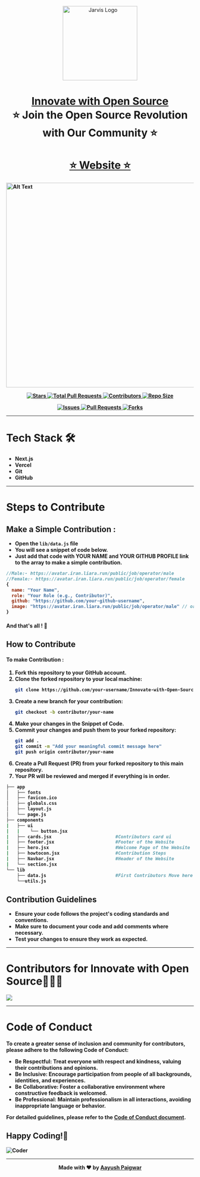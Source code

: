 <p align="center"><img src="https://hacktoberfest.com/_next/static/media/logo-hacktoberfest-11--footer.cc639da3.svg" alt="Jarvis Logo" width="auto" height="200"></p>


<h1 align="center" style="border-bottom: none">
    <b>
        <a href="https://innovate-with-open-soucre.vercel.app/">Innovate with Open Source</a><br>
    </b>
    ⭐️  Join the Open Source Revolution with Our Community ⭐️ <br>
</h1>

<h1 align="center" style="border-bottom: none">
    <b>
        <a href="https://innovate-with-opensource.netlify.app/">⭐️ Website ⭐️</a><br>     
</h1>
<img src="https://github.com/jarvis-ghrce/Innovate-with-Open-Soucre/blob/main/readme-assets/website.gif" width="1920" height="550" alt="Alt Text">


<p align="center">
    <a href="https://github.com/AayushPaigwar/Innovate-with-Open-Soucre/stargazers">
        <img src="https://img.shields.io/github/stars/AayushPaigwar/Innovate-with-Open-Soucre?style=social" alt="Stars">
    </a>
    <a href="https://github.com/AayushPaigwar/Innovate-with-Open-Soucre/pulls">
        <img src="https://img.shields.io/badge/Total%20PRs-91-brightgreen" alt="Total Pull Requests">
    </a>
    <a href="https://github.com/AayushPaigwar/Innovate-with-Open-Soucre/graphs/contributors">
        <img src="https://img.shields.io/github/contributors/AayushPaigwar/Innovate-with-Open-Soucre" alt="Contributors">
    </a>
    <a href="https://github.com/AayushPaigwar/Innovate-with-Open-Soucre">
        <img src="https://img.shields.io/github/repo-size/AayushPaigwar/Innovate-with-Open-Soucre" alt="Repo Size">
    </a>
</p>

<p align="center">
 <a href="https://github.com/AayushPaigwar/Innovate-with-Open-Soucre/issues">
        <img src="https://img.shields.io/github/issues/AayushPaigwar/Innovate-with-Open-Soucre" alt="Issues">
    </a>
    <a href="https://github.com/AayushPaigwar/Innovate-with-Open-Soucre/pulls">
        <img src="https://img.shields.io/github/issues-pr/AayushPaigwar/Innovate-with-Open-Soucre" alt="Pull Requests">
    </a>
     <a href="https://github.com/AayushPaigwar/Innovate-with-Open-Soucre/network/members">
        <img src="https://img.shields.io/github/forks/AayushPaigwar/Innovate-with-Open-Soucre" alt="Forks">
    </a>
    </p>

---

# Tech Stack 🛠️
- **Next.js**
- **Vercel**
- **Git**
- **GitHub**

---



# Steps to Contribute
## Make a Simple Contribution :

- Open the `lib/data.js` file
- You will see a snippet of code below.
- Just add that code with YOUR NAME and YOUR GITHUB PROFILE link to the array to make a simple contribution.

```javascript
//Male:- https://avatar.iran.liara.run/public/job/operator/male
//Female:- https://avatar.iran.liara.run/public/job/operator/female
{
  name: "Your Name",
  role: "Your Role (e.g., Contributor)",
  github: "https://github.com/your-github-username",
  image: "https://avatar.iran.liara.run/public/job/operator/male" // or your image URL
}
```
#### And that's all ! 🚀

## How to Contribute

#### To make Contribution :
1. Fork this repository to your GitHub account.
2. Clone the forked repository to your local machine:
   ```bash
   git clone https://github.com/your-username/Innovate-with-Open-Source.git
   ```
3. Create a new branch for your contribution:
   ```bash
   git checkout -b contributor/your-name
   ```
4. Make your changes in the Snippet of Code.
5. Commit your changes and push them to your forked repository:
   ```bash
   git add .
   git commit -m "Add your meaningful commit message here"
   git push origin contributor/your-name
   ```
6. Create a Pull Request (PR) from your forked repository to this main repository.
7. Your PR will be reviewed and merged if everything is in order.

```bash
├── app
│   ├── fonts
│   ├── favicon.ico
│   ├── globals.css
│   ├── layout.js
│   └── page.js
├── components
|   ├── ui
|   |    └── button.jsx
|   ├── cards.jsx                        #Contributors card ui
|   ├── footer.jsx                       #Footer of the Website
|   ├── hero.jsx                         #Welcome Page of the Website
|   ├── howtocon.jsx                     #Contribution Steps
|   ├── Navbar.jsx                       #Header of the Website
|   └── section.jsx
└── lib
    ├── data.js                          #First Contributors Move here 👋🏻
    └──utils.js
```

## Contribution Guidelines

- Ensure your code follows the project's coding standards and conventions.
- Make sure to document your code and add comments where necessary.
- Test your changes to ensure they work as expected.

---

# Contributors for **Innovate with Open Source**🧑🏻‍💻
<a href="https://github.com/jarvis-ghrce/Innovate-with-Open-Soucre/graphs/contributors">
  <img src="https://contrib.rocks/image?repo=jarvis-ghrce/Innovate-with-Open-Soucre" />
</a>

---

# Code of Conduct

To create a greater sense of inclusion and community for contributors, please adhere to the following Code of Conduct:

- **Be Respectful**: Treat everyone with respect and kindness, valuing their contributions and opinions.
- **Be Inclusive**: Encourage participation from people of all backgrounds, identities, and experiences.
- **Be Collaborative**: Foster a collaborative environment where constructive feedback is welcomed.
- **Be Professional**: Maintain professionalism in all interactions, avoiding inappropriate language or behavior.

For detailed guidelines, please refer to the [Code of Conduct document](https://github.com/AayushPaigwar/Innovate-with-Open-Soucre/blob/main/CODE_OF_CONDUCT.md).

## Happy Coding!🚀


![Coder](https://github.com/user-attachments/assets/e9607efc-0302-4518-9a80-535235a14aa3)


---

<div align="center">
  
Made with ❤️ by [Aayush Paigwar](https://github.com/AayushPaigwar)
</div>
